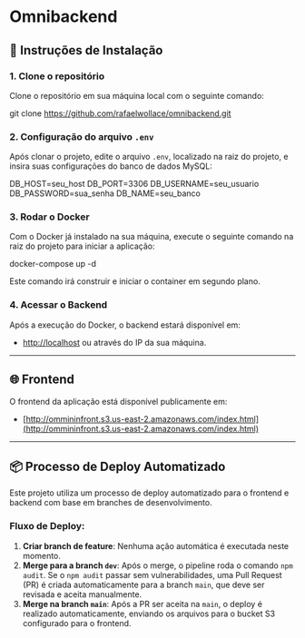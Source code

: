 # Omnibackend

## 🚀 Instruções de Instalação

### 1. Clone o repositório

Clone o repositório em sua máquina local com o seguinte comando:

git clone https://github.com/rafaelwollace/omnibackend.git


### 2. Configuração do arquivo `.env`

Após clonar o projeto, edite o arquivo `.env`, localizado na raiz do projeto, e insira suas configurações do banco de dados MySQL:

DB_HOST=seu_host DB_PORT=3306 DB_USERNAME=seu_usuario DB_PASSWORD=sua_senha DB_NAME=seu_banco


### 3. Rodar o Docker

Com o Docker já instalado na sua máquina, execute o seguinte comando na raiz do projeto para iniciar a aplicação:

docker-compose up -d

Este comando irá construir e iniciar o container em segundo plano.

### 4. Acessar o Backend

Após a execução do Docker, o backend estará disponível em:

- [http://localhost](http://localhost) ou através do IP da sua máquina.

---

## 🌐 Frontend

O frontend da aplicação está disponível publicamente em:

- [http://ommininfront.s3.us-east-2.amazonaws.com/index.html](http://ommininfront.s3.us-east-2.amazonaws.com/index.html)

---

## 📦 Processo de Deploy Automatizado

Este projeto utiliza um processo de deploy automatizado para o frontend e backend com base em branches de desenvolvimento.

### Fluxo de Deploy:

1. **Criar branch de feature**: Nenhuma ação automática é executada neste momento.
2. **Merge para a branch `dev`**: Após o merge, o pipeline roda o comando `npm audit`. Se o `npm audit` passar sem vulnerabilidades, uma Pull Request (PR) é criada automaticamente para a branch `main`, que deve ser revisada e aceita manualmente.
3. **Merge na branch `main`**: Após a PR ser aceita na `main`, o deploy é realizado automaticamente, enviando os arquivos para o bucket S3 configurado para o frontend.
